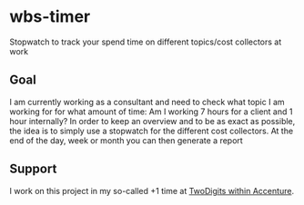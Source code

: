 # wbs-timer
Stopwatch to track your spend time on different topics/cost collectors at work

## Goal
I am currently working as a consultant and need to check what topic I am working for for what amount of time: Am I working 7 hours for a client and 1 hour internally?
In order to keep an overview and to be as exact as possible, the idea is to simply use a stopwatch for the different cost collectors. At the end of the day, week or month
you can then generate a report

## Support
I work on this project in my so-called +1 time at [TwoDigits within Accenture](https://www.accenture.com/de-de/services/software-engineering-index).
